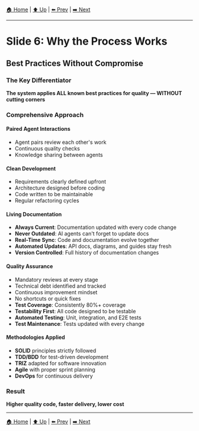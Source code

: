 [🏠 Home](../slide-deck.md) | [⬆️ Up](../slide-deck.md) | [⬅️ Prev](slide-05c-emergent-design-values.md) | [➡️ Next](slide-07-example-projects.md)

---

# Slide 6: Why the Process Works

## Best Practices Without Compromise

### The Key Differentiator

**The system applies ALL known best practices for quality — WITHOUT cutting corners**

### Comprehensive Approach

#### Paired Agent Interactions

- Agent pairs review each other's work
- Continuous quality checks
- Knowledge sharing between agents

#### Clean Development

- Requirements clearly defined upfront
- Architecture designed before coding
- Code written to be maintainable
- Regular refactoring cycles

#### Living Documentation

- **Always Current**: Documentation updated with every code change
- **Never Outdated**: AI agents can't forget to update docs
- **Real-Time Sync**: Code and documentation evolve together
- **Automated Updates**: API docs, diagrams, and guides stay fresh
- **Version Controlled**: Full history of documentation changes

#### Quality Assurance

- Mandatory reviews at every stage
- Technical debt identified and tracked
- Continuous improvement mindset
- No shortcuts or quick fixes
- **Test Coverage**: Consistently 80%+ coverage
- **Testability First**: All code designed to be testable
- **Automated Testing**: Unit, integration, and E2E tests
- **Test Maintenance**: Tests updated with every change

#### Methodologies Applied

- **SOLID** principles strictly followed
- **TDD/BDD** for test-driven development
- **TRIZ** adapted for software innovation
- **Agile** with proper sprint planning
- **DevOps** for continuous delivery

### Result

**Higher quality code, faster delivery, lower cost**

---

[🏠 Home](../slide-deck.md) | [⬆️ Up](../slide-deck.md) | [⬅️ Prev](slide-05c-emergent-design-values.md) | [➡️ Next](slide-07-example-projects.md)
